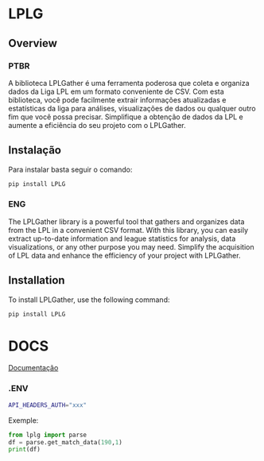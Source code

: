# LPLG

## Overview

### PTBR

A biblioteca LPLGather é uma ferramenta poderosa que coleta e organiza dados da Liga LPL em um formato conveniente de CSV. Com esta biblioteca, você pode facilmente extrair informações atualizadas e estatísticas da liga para análises, visualizações de dados ou qualquer outro fim que você possa precisar. Simplifique a obtenção de dados da LPL e aumente a eficiência do seu projeto com o LPLGather.

## Instalação

Para instalar basta seguir o comando:

```bash
pip install LPLG
```

### ENG

The LPLGather library is a powerful tool that gathers and organizes data from the LPL in a convenient CSV format. With this library, you can easily extract up-to-date information and league statistics for analysis, data visualizations, or any other purpose you may need. Simplify the acquisition of LPL data and enhance the efficiency of your project with LPLGather.

## Installation

To install LPLGather, use the following command:

```bash
pip install LPLG
```

# DOCS

[Documentação](https://matpaulods.github.io/LPLG/)

### .ENV
```bash
API_HEADERS_AUTH="xxx"
```
Exemple:
```py
from lplg import parse
df = parse.get_match_data(190,1)
print(df)
```
